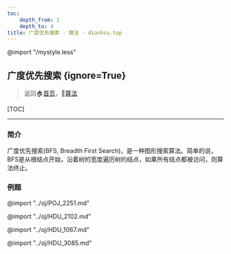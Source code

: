 ```yaml
---
toc:
    depth_from: 1
    depth_to: 4
title: 广度优先搜索 - 算法 - dianhsu.top
---
```

@import "/mystyle.less"

## 广度优先搜索 {ignore=True}
> 返回:house:[首页](../../index.html)，:rocket:[算法](../index.html)

[TOC]

---

### 简介

广度优先搜索(BFS, Breadth First Search)，是一种图形搜索算法。简单的说，BFS是从根结点开始，沿着树的宽度遍历树的结点，如果所有结点都被访问，则算法终止。

### 例题

@import "../oj/POJ_2251.md"

@import "../oj/HDU_2102.md"

@import "../oj/HDU_1067.md"

@import "../oj/HDU_3085.md"